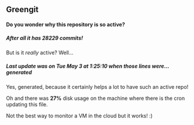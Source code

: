 ## Greengit

#### Do you wonder why this repository is so active?

##### After all it has 28229 commits!

But is it *really* active? Well...

##### Last update was on Tue May 3 at 1:25:10 when those lines were... generated

Yes, generated, because it certainly helps a lot to have such an active repo!

Oh and there was **27%** disk usage on the machine
where there is the cron updating this file.

Not the best way to monitor a VM in the cloud but it works! :)
